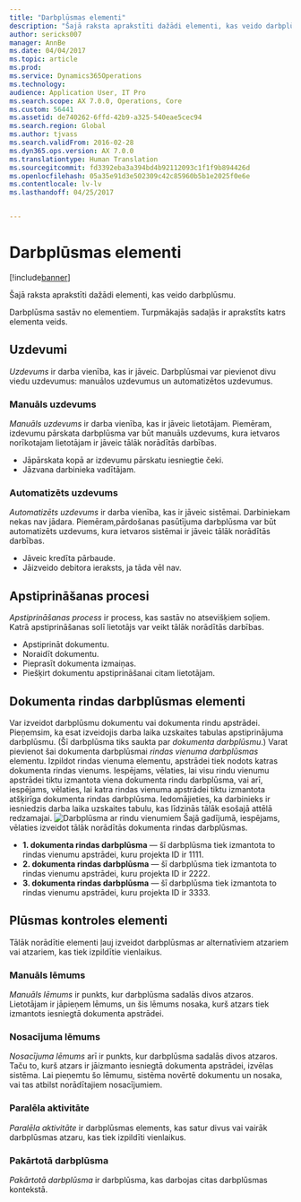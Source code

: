 ```yaml
---
title: "Darbplūsmas elementi"
description: "Šajā raksta aprakstīti dažādi elementi, kas veido darbplūsmu."
author: sericks007
manager: AnnBe
ms.date: 04/04/2017
ms.topic: article
ms.prod: 
ms.service: Dynamics365Operations
ms.technology: 
audience: Application User, IT Pro
ms.search.scope: AX 7.0.0, Operations, Core
ms.custom: 56441
ms.assetid: de740262-6ffd-42b9-a325-540eae5cec94
ms.search.region: Global
ms.author: tjvass
ms.search.validFrom: 2016-02-28
ms.dyn365.ops.version: AX 7.0.0
ms.translationtype: Human Translation
ms.sourcegitcommit: fd3392eba3a394bd4b92112093c1f1f9b894426d
ms.openlocfilehash: 05a35e91d3e502309c42c85960b5b1e2025f0e6e
ms.contentlocale: lv-lv
ms.lasthandoff: 04/25/2017


---
```


# <a name="workflow-elements"></a>Darbplūsmas elementi

[!include[banner](../includes/banner.md)]


Šajā raksta aprakstīti dažādi elementi, kas veido darbplūsmu.

Darbplūsma sastāv no elementiem. Turpmākajās sadaļās ir aprakstīts katrs elementa veids.

## <a name="tasks"></a>Uzdevumi
*Uzdevums* ir darba vienība, kas ir jāveic. Darbplūsmai var pievienot divu viedu uzdevumus: manuālos uzdevumus un automatizētos uzdevumus.

### <a name="manual-task"></a>Manuāls uzdevums

*Manuāls uzdevums* ir darba vienība, kas ir jāveic lietotājam. Piemēram, izdevumu pārskata darbplūsma var būt manuāls uzdevums, kura ietvaros norīkotajam lietotājam ir jāveic tālāk norādītās darbības.

-   Jāpārskata kopā ar izdevumu pārskatu iesniegtie čeki.
-   Jāzvana darbinieka vadītājam.

### <a name="automated-task"></a>Automatizēts uzdevums

*Automatizēts uzdevums* ir darba vienība, kas ir jāveic sistēmai. Darbiniekam nekas nav jādara. Piemēram,pārdošanas pasūtījuma darbplūsma var būt automatizēts uzdevums, kura ietvaros sistēmai ir jāveic tālāk norādītās darbības.

-   Jāveic kredīta pārbaude.
-   Jāizveido debitora ieraksts, ja tāda vēl nav.

## <a name="approval-processes"></a>Apstiprināšanas procesi
*Apstiprināšanas process* ir process, kas sastāv no atsevišķiem soļiem. Katrā apstiprināšanas solī lietotājs var veikt tālāk norādītās darbības.

-   Apstiprināt dokumentu.
-   Noraidīt dokumentu.
-   Pieprasīt dokumenta izmaiņas.
-   Piešķirt dokumentu apstiprināšanai citam lietotājam.

## <a name="lineitem-workflow-elements"></a>Dokumenta rindas darbplūsmas elementi
Var izveidot darbplūsmu dokumentu vai dokumenta rindu apstrādei. Pieņemsim, ka esat izveidojis darba laika uzskaites tabulas apstiprinājuma darbplūsmu. (Šī darbplūsma tiks saukta par *dokumenta darbplūsmu*.) Varat pievienot šai dokumenta darbplūsmai *rindas vienuma darbplūsmas* elementu. Izpildot rindas vienuma elementu, apstrādei tiek nodots katras dokumenta rindas vienums. Iespējams, vēlaties, lai visu rindu vienumu apstrādei tiktu izmantota viena dokumenta rindu darbplūsma, vai arī, iespējams, vēlaties, lai katra rindas vienuma apstrādei tiktu izmantota atšķirīga dokumenta rindas darbplūsma. Iedomājieties, ka darbinieks ir iesniedzis darba laika uzskaites tabulu, kas līdzinās tālāk esošajā attēlā redzamajai. ![Darbplūsma ar rindu vienumiem](./media/workflow_lineitemworkflow.gif) Šajā gadījumā, iespējams, vēlaties izveidot tālāk norādītās dokumenta rindas darbplūsmas.

-   **1. dokumenta rindas darbplūsma** — šī darbplūsma tiek izmantota to rindas vienumu apstrādei, kuru projekta ID ir 1111.
-   **2. dokumenta rindas darbplūsma** — šī darbplūsma tiek izmantota to rindas vienumu apstrādei, kuru projekta ID ir 2222.
-   **3. dokumenta rindas darbplūsma** — šī darbplūsma tiek izmantota to rindas vienumu apstrādei, kuru projekta ID ir 3333.

## <a name="flowcontrol-elements"></a>Plūsmas kontroles elementi
Tālāk norādītie elementi ļauj izveidot darbplūsmas ar alternatīviem atzariem vai atzariem, kas tiek izpildītie vienlaikus.

### <a name="manual-decision"></a>Manuāls lēmums

*Manuāls lēmums* ir punkts, kur darbplūsma sadalās divos atzaros. Lietotājam ir jāpieņem lēmums, un šis lēmums nosaka, kurš atzars tiek izmantots iesniegtā dokumenta apstrādei.

### <a name="conditional-decision"></a>Nosacījuma lēmums

*Nosacījuma lēmums* arī ir punkts, kur darbplūsma sadalās divos atzaros. Taču to, kurš atzars ir jāizmanto iesniegtā dokumenta apstrādei, izvēlas sistēma. Lai pieņemtu šo lēmumu, sistēma novērtē dokumentu un nosaka, vai tas atbilst norādītajiem nosacījumiem.

### <a name="parallel-activity"></a>Paralēla aktivitāte

*Paralēla aktivitāte* ir darbplūsmas elements, kas satur divus vai vairāk darbplūsmas atzaru, kas tiek izpildīti vienlaikus.

### <a name="subworkflow"></a>Pakārtotā darbplūsma

*Pakārtotā darbplūsma* ir darbplūsma, kas darbojas citas darbplūsmas kontekstā.




